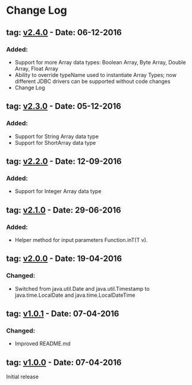 # Change Log

## tag: [v2.4.0] - Date: 06-12-2016
### Added:
- Support for more Array data types: Boolean Array, Byte Array, Double Array, Float Array
- Ability to override typeName used to instantiate Array Types; now different JDBC drivers can be supported without code changes 
- Change Log

## tag: [v2.3.0] - Date: 05-12-2016
### Added:
- Support for String Array data type
- Support for ShortArray data type

## tag: [v2.2.0] - Date: 12-09-2016 
### Added:
- Support for Integer Array data type

## tag: [v2.1.0] - Date: 29-06-2016 
### Added:
- Helper method for input parameters Function.inT(T v).

## tag: [v2.0.0] - Date: 19-04-2016 
### Changed:
- Switched from java.util.Date and java.util.Timestamp to java.time.LocalDate and java.time.LocalDateTime

## tag: [v1.0.1] - Date: 07-04-2016 
### Changed:
- Improved README.md

## tag: [v1.0.0] - Date: 07-04-2016 
Initial release


[v2.4.0]: https://github.com/xelasov/jdbc-ejdbc/releases/tag/v2.4.0
[v2.3.0]: https://github.com/xelasov/jdbc-ejdbc/releases/tag/v2.3.0
[v2.2.0]: https://github.com/xelasov/jdbc-ejdbc/releases/tag/v2.2.0
[v2.1.0]: https://github.com/xelasov/jdbc-ejdbc/releases/tag/v2.1.0
[v2.0.0]: https://github.com/xelasov/jdbc-ejdbc/releases/tag/v2.0.0
[v1.0.1]: https://github.com/xelasov/jdbc-ejdbc/releases/tag/v1.0.1
[v1.0.0]: https://github.com/xelasov/jdbc-ejdbc/releases/tag/v1.0.0

